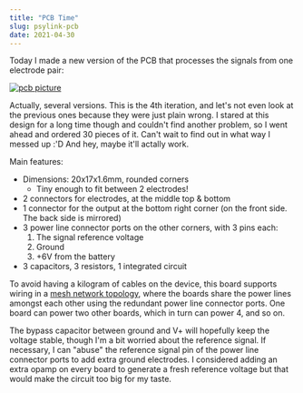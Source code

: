 ```yaml
---
title: "PCB Time"
slug: psylink-pcb
date: 2021-04-30
---
```


Today I made a new version of the PCB that processes the signals from one
electrode pair:

[![pcb picture](data/myo/myocular0.5.1d_pcb.png)](https://codeberg.org/hut/psylink/src/branch/master/schematics/myocular0.5.1d.kicad_pcb)

Actually, several versions. This is the 4th iteration, and let's not even look
at the previous ones because they were just plain wrong.  I stared at this
design for a long time though and couldn't find another problem, so I went
ahead and ordered 30 pieces of it.  Can't wait to find out in what way I messed
up :'D And hey, maybe it'll actally work.

Main features:

- Dimensions: 20x17x1.6mm, rounded corners
    - Tiny enough to fit between 2 electrodes!
- 2 connectors for electrodes, at the middle top & bottom
- 1 connector for the output at the bottom right corner (on the front side. The back
  side is mirrored)
- 3 power line connector ports on the other corners, with 3 pins each:
    1. The signal reference voltage
    2. Ground
    3. +6V from the battery
- 3 capacitors, 3 resistors, 1 integrated circuit

To avoid having a kilogram of cables on the device, this board supports wiring
in a [mesh network topology](https://en.wikipedia.org/wiki/Mesh_networking),
where the boards share the power lines amongst each other using the redundant
power line connector ports.  One board can power two other boards, which in
turn can power 4, and so on.

The bypass capacitor between ground and V+ will hopefully keep the voltage
stable, though I'm a bit worried about the reference signal.  If necessary, I
can "abuse" the reference signal pin of the power line connector ports to add
extra ground electrodes.  I considered adding an extra opamp on every board to
generate a fresh reference voltage but that would make the circuit too big for
my taste.
